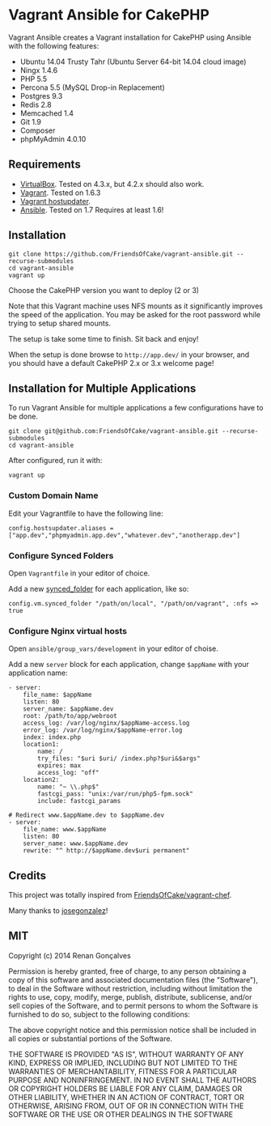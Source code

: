 # Vagrant Ansible for CakePHP

Vagrant Ansible creates a Vagrant installation for CakePHP using Ansible with the following features:

- Ubuntu 14.04 Trusty Tahr (Ubuntu Server 64-bit 14.04 cloud image)
- Ningx 1.4.6
- PHP 5.5
- Percona 5.5 (MySQL Drop-in Replacement)
- Postgres 9.3
- Redis 2.8
- Memcached 1.4
- Git 1.9
- Composer
- phpMyAdmin 4.0.10


## Requirements

- [VirtualBox](https://www.virtualbox.org/wiki/Downloads). Tested on 4.3.x, but 4.2.x should also work.
- [Vagrant](http://www.vagrantup.com/downloads.html). Tested on 1.6.3
- [Vagrant hostupdater](https://github.com/cogitatio/vagrant-hostsupdater).
- [Ansible](http://docs.ansible.com/intro_installation.html). Tested on 1.7 Requires at least 1.6!

## Installation

```
git clone https://github.com/FriendsOfCake/vagrant-ansible.git --recurse-submodules
cd vagrant-ansible
vagrant up
```

Choose the CakePHP version you want to deploy (2 or 3)

Note that this Vagrant machine uses NFS mounts as it significantly improves the speed of the application. You may be asked for the root password while trying to setup shared mounts.

The setup is take some time to finish. Sit back and enjoy!

When the setup is done browse to `http://app.dev/` in your browser, and you should have a default CakePHP 2.x or 3.x welcome page!


## Installation for Multiple Applications

To run Vagrant Ansible for multiple applications a few configurations have to be done.

```
git clone git@github.com:FriendsOfCake/vagrant-ansible.git --recurse-submodules
cd vagrant-ansible
```

After configured, run it with:

```
vagrant up
```

### Custom Domain Name

Edit your Vagrantfile to have the following line:

```
config.hostsupdater.aliases = ["app.dev","phpmyadmin.app.dev","whatever.dev","anotherapp.dev"]
```

### Configure Synced Folders

Open `Vagrantfile` in your editor of choice.

Add a new [synced_folder](http://docs.vagrantup.com/v2/synced-folders/basic_usage.html) for each application, like so:

```
config.vm.synced_folder "/path/on/local", "/path/on/vagrant", :nfs => true
```

### Configure Nginx virtual hosts

Open `ansible/group_vars/development` in your editor of choise.

Add a new `server` block for each application, change `$appName` with your application name:

```
- server:
	file_name: $appName
	listen: 80
	server_name: $appName.dev
	root: /path/to/app/webroot
	access_log: /var/log/nginx/$appName-access.log
	error_log: /var/log/nginx/$appName-error.log
	index: index.php
	location1:
		name: /
		try_files: "$uri $uri/ /index.php?$uri&$args"
		expires: max
		access_log: "off"
	location2:
		name: "~ \\.php$"
		fastcgi_pass: "unix:/var/run/php5-fpm.sock"
		include: fastcgi_params

# Redirect www.$appName.dev to $appName.dev
- server:
	file_name: www.$appName
	listen: 80
	server_name: www.$appName.dev
	rewrite: "^ http://$appName.dev$uri permanent"
```


## Credits

This project was totally inspired from [FriendsOfCake/vagrant-chef](https://github.com/FriendsOfCake/vagrant-chef).

Many thanks to [josegonzalez](https://github.com/josegonzalez)!


## MIT

Copyright (c) 2014 Renan Gonçalves

Permission is hereby granted, free of charge, to any person obtaining a copy of this software and associated documentation files (the "Software"), to deal in the Software without restriction, including without limitation the rights to use, copy, modify, merge, publish, distribute, sublicense, and/or sell copies of the Software, and to permit persons to whom the Software is furnished to do so, subject to the following conditions:

The above copyright notice and this permission notice shall be included in all copies or substantial portions of the Software.

THE SOFTWARE IS PROVIDED "AS IS", WITHOUT WARRANTY OF ANY KIND, EXPRESS OR IMPLIED, INCLUDING BUT NOT LIMITED TO THE WARRANTIES OF MERCHANTABILITY, FITNESS FOR A PARTICULAR PURPOSE AND NONINFRINGEMENT. IN NO EVENT SHALL THE AUTHORS OR COPYRIGHT HOLDERS BE LIABLE FOR ANY CLAIM, DAMAGES OR OTHER LIABILITY, WHETHER IN AN ACTION OF CONTRACT, TORT OR OTHERWISE, ARISING FROM, OUT OF OR IN CONNECTION WITH THE SOFTWARE OR THE USE OR OTHER DEALINGS IN THE SOFTWARE
